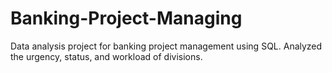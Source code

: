 # Banking-Project-Managing
Data analysis project for banking project management using SQL. Analyzed the urgency, status, and workload of divisions.
